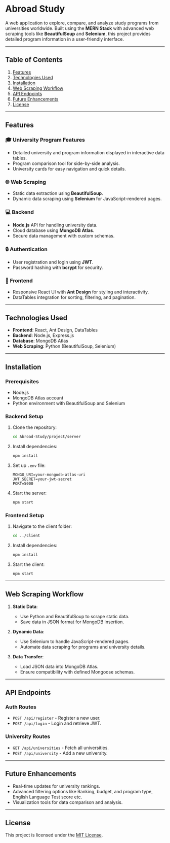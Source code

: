# Abroad Study 

A web application to explore, compare, and analyze study programs from universities worldwide. Built using the **MERN Stack** with advanced web scraping tools like **BeautifulSoup** and **Selenium**, this project provides detailed program information in a user-friendly interface.  

---

## Table of Contents  
1. [Features](#features)  
2. [Technologies Used](#technologies-used)  
3. [Installation](#installation)  
4. [Web Scraping Workflow](#web-scraping-workflow)  
5. [API Endpoints](#api-endpoints)  
6. [Future Enhancements](#future-enhancements)  
7. [License](#license)  

---

## Features  

### 🎓 University Program Features  
- Detailed university and program information displayed in interactive data tables.  
- Program comparison tool for side-by-side analysis.  
- University cards for easy navigation and quick details.  

### 🌐 Web Scraping  
- Static data extraction using **BeautifulSoup**.  
- Dynamic data scraping using **Selenium** for JavaScript-rendered pages.  

### 💻 Backend  
- **Node.js** API for handling university data.  
- Cloud database using **MongoDB Atlas**.  
- Secure data management with custom schemas.  

### 🔒 Authentication  
- User registration and login using **JWT**.  
- Password hashing with **bcrypt** for security.  

### 🌟 Frontend  
- Responsive React UI with **Ant Design** for styling and interactivity.  
- DataTables integration for sorting, filtering, and pagination.  

---

## Technologies Used  
- **Frontend**: React, Ant Design, DataTables  
- **Backend**: Node.js, Express.js  
- **Database**: MongoDB Atlas  
- **Web Scraping**: Python (BeautifulSoup, Selenium)  

---

## Installation  

### Prerequisites  
- Node.js  
- MongoDB Atlas account  
- Python environment with BeautifulSoup and Selenium  

### Backend Setup  
1. Clone the repository:  
   ```bash  
   cd Abroad-Study/project/server  
   ```  

2. Install dependencies:  
   ```bash  
   npm install  
   ```  

3. Set up `.env` file:  
   ```env  
   MONGO_URI=your-mongodb-atlas-uri  
   JWT_SECRET=your-jwt-secret  
   PORT=5000  
   ```  

4. Start the server:  
   ```bash  
   npm start  
   ```  

### Frontend Setup  
1. Navigate to the client folder:  
   ```bash  
   cd ../client  
   ```  

2. Install dependencies:  
   ```bash  
   npm install  
   ```  

3. Start the client:  
   ```bash  
   npm start  
   ```  

---

## Web Scraping Workflow  

1. **Static Data**:  
   - Use Python and BeautifulSoup to scrape static data.  
   - Save data in JSON format for MongoDB insertion.  

2. **Dynamic Data**:  
   - Use Selenium to handle JavaScript-rendered pages.  
   - Automate data scraping for programs and university details.  

3. **Data Transfer**:  
   - Load JSON data into MongoDB Atlas.  
   - Ensure compatibility with defined Mongoose schemas.  

---

## API Endpoints  

### **Auth Routes**  
- `POST /api/register` - Register a new user.  
- `POST /api/login` - Login and retrieve JWT.  

### **University Routes**  
- `GET /api/universities` - Fetch all universities.  
- `POST /api/university` - Add a new university.  

---

## Future Enhancements  
- Real-time updates for university rankings.  
- Advanced filtering options like Ranking, budget, and program type, English Language Test score etc.  
- Visualization tools for data comparison and analysis.  

---

## License  
This project is licensed under the [MIT License](LICENSE).
